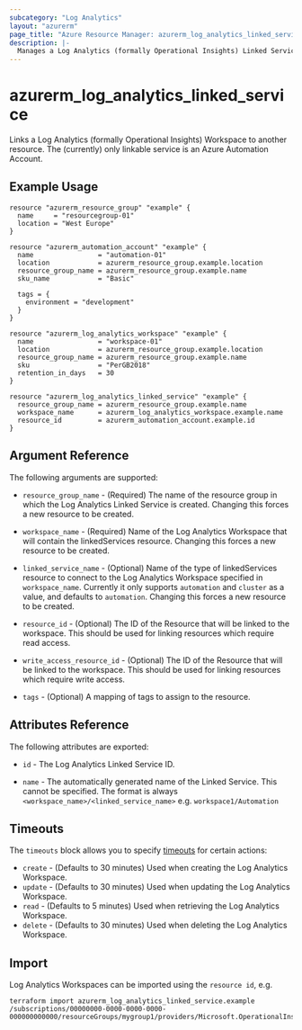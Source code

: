 ```yaml
---
subcategory: "Log Analytics"
layout: "azurerm"
page_title: "Azure Resource Manager: azurerm_log_analytics_linked_service"
description: |-
  Manages a Log Analytics (formally Operational Insights) Linked Service.
---
```


# azurerm_log_analytics_linked_service

Links a Log Analytics (formally Operational Insights) Workspace to another resource. The (currently) only linkable service is an Azure Automation Account.

## Example Usage

```hcl
resource "azurerm_resource_group" "example" {
  name     = "resourcegroup-01"
  location = "West Europe"
}

resource "azurerm_automation_account" "example" {
  name                = "automation-01"
  location            = azurerm_resource_group.example.location
  resource_group_name = azurerm_resource_group.example.name
  sku_name            = "Basic"

  tags = {
    environment = "development"
  }
}

resource "azurerm_log_analytics_workspace" "example" {
  name                = "workspace-01"
  location            = azurerm_resource_group.example.location
  resource_group_name = azurerm_resource_group.example.name
  sku                 = "PerGB2018"
  retention_in_days   = 30
}

resource "azurerm_log_analytics_linked_service" "example" {
  resource_group_name = azurerm_resource_group.example.name
  workspace_name      = azurerm_log_analytics_workspace.example.name
  resource_id         = azurerm_automation_account.example.id
}
```

## Argument Reference

The following arguments are supported:

* `resource_group_name` - (Required) The name of the resource group in which the Log Analytics Linked Service is created. Changing this forces a new resource to be created.

* `workspace_name` - (Required) Name of the Log Analytics Workspace that will contain the linkedServices resource. Changing this forces a new resource to be created.

* `linked_service_name` - (Optional) Name of the type of linkedServices resource to connect to the Log Analytics Workspace specified in `workspace_name`. Currently it only supports `automation` and `cluster` as a value, and defaults to `automation`. Changing this forces a new resource to be created.

* `resource_id` - (Optional) The ID of the Resource that will be linked to the workspace. This should be used for linking resources which require read access.

* `write_access_resource_id` - (Optional) The ID of the Resource that will be linked to the workspace. This should be used for linking resources which require write access.
                                          
* `tags` - (Optional) A mapping of tags to assign to the resource.

## Attributes Reference

The following attributes are exported:

* `id` - The Log Analytics Linked Service ID.

* `name` - The automatically generated name of the Linked Service. This cannot be specified. The format is always `<workspace_name>/<linked_service_name>` e.g. `workspace1/Automation`

## Timeouts

The `timeouts` block allows you to specify [timeouts](https://www.terraform.io/docs/configuration/resources.html#timeouts) for certain actions:

* `create` - (Defaults to 30 minutes) Used when creating the Log Analytics Workspace.
* `update` - (Defaults to 30 minutes) Used when updating the Log Analytics Workspace.
* `read` - (Defaults to 5 minutes) Used when retrieving the Log Analytics Workspace.
* `delete` - (Defaults to 30 minutes) Used when deleting the Log Analytics Workspace.

## Import

Log Analytics Workspaces can be imported using the `resource id`, e.g.

```shell
terraform import azurerm_log_analytics_linked_service.example /subscriptions/00000000-0000-0000-0000-000000000000/resourceGroups/mygroup1/providers/Microsoft.OperationalInsights/workspaces/workspace1/linkedservices/automation
```
